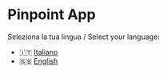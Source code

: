 # Pinpoint App

Seleziona la tua lingua / Select your language:

- 🇮🇹 [Italiano](./README-it.md)
- 🇬🇧 [English](./README-en.md)
